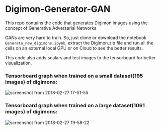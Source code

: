 # Digimon-Generator-GAN
This repo contains the code that generates Digimon images using the concept of Generative Adversarial Networks

GANs are very hard to train. So, just clone or download the notebook `Generate_new_digimons.ipynb`, extract the Digimon.zip file and run all the cells on an external local GPU or on Cloud to see the better results.

This code also adds scalars and test images to the tensorboard for better visualization. 

### Tensorboard graph when trained on a small dataset(195 images) of digimons:

![screenshot from 2018-02-27 17-51-55](https://user-images.githubusercontent.com/11135080/36734852-bb8662ce-1bfa-11e8-8d97-98305614fd0b.png)

### Tensorboard graph when trained on a large dataset(1061 images) of digimons:

![screenshot from 2018-02-27 19-58-22](https://user-images.githubusercontent.com/11135080/36734850-baedeef4-1bfa-11e8-9479-fdfe298cd980.png)
